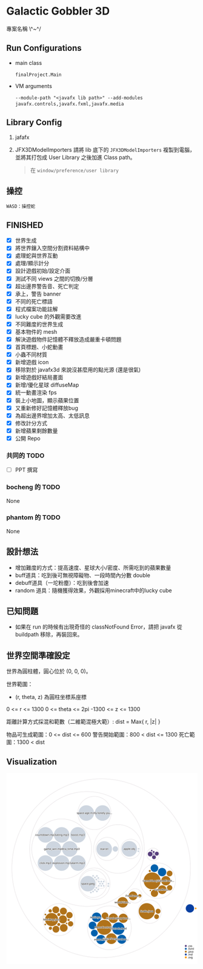 # Galactic Gobbler 3D

專案名稱 \\^~^/

## Run Configurations

- main class

    ```
    finalProject.Main
    ```

- VM arguments

    ```
    --module-path "<javafx lib path>" --add-modules javafx.controls,javafx.fxml,javafx.media
    ```

## Library Config

1. jafafx

2. JFX3DModelImporters
    請將 lib 底下的 `JFX3DModelImporters` 複製到電腦，並將其打包成 User Library 之後加進 Class path。
    > 在 `window/preference/user library`

## 操控

```
WASD：操控蛇
```

## FINISHED

- [x] 世界生成
- [x] 將世界鑲入空間分割資料結構中
- [x] 處理蛇與世界互動
- [x] 處理/顯示計分
- [x] 設計遊戲初始/設定介面
- [x] 測試不同 views 之間的切換/分層
- [x] 超出邊界警告音、死亡判定
- [x] 承上，警告 banner
- [x] 不同的死亡標語
- [x] 程式檔案功能註解
- [x] lucky cube 的外觀需要改進
- [x] 不同難度的世界生成
- [x] 基本物件的 mesh
- [x] 解決遊戲物件記憶體不釋放造成嚴重卡頓問題
- [x] 首頁標題、小蛇動畫
- [x] 小蟲不同材質
- [x] 新增遊戲 icon
- [x] 移除對於 javafx3d 來說沒甚麼用的點光源 (還是很氣)
- [x] 新增遊戲好結局畫面
- [x] 新增/優化星球 diffuseMap
- [x] 統一動畫渲染 fps
- [x] 裝上小地圖，顯示蘋果位置
- [x] 又重新修好記憶體釋放bug
- [x] 為超出邊界增加太高、太低訊息
- [x] 修改計分方式
- [x] 新增蘋果剩餘數量
- [x] 公開 Repo

### 共同的 TODO

- [ ] PPT 撰寫

### bocheng 的 TODO

None

### phantom 的 TODO

None

## 設計想法

- 增加難度的方式：提高速度、星球大小/密度、所需吃到的蘋果數量
- buff道具：吃到後可無視障礙物、一段時間內分數 double
- debuff道具（一坨粉塵）：吃到後會加速
- random 道具：隨機獲得效果，外觀採用minecraft中的lucky cube

## 已知問題

- 如果在 run 的時候有出現奇怪的 classNotFound Error，請把 javafx 從 buildpath 移除，再裝回來。

## 世界空間準確設定

世界為圓柱體，圓心位於 (0, 0, 0)。

世界範圍：

- (r, theta, z) 為圓柱坐標系座標

0 <= r <= 1300
0 <= theta <= 2pi
-1300 <= z <= 1300

距離計算方式採混和範數（二維範混極大範）:
dist = Max{ r, |z| }

物品可生成範圍：0 <= dist <= 600
警告開始範圍：800 < dist <= 1300
死亡範圍：1300 < dist

## Visualization

![Visualization of the codebase](./diagram.svg)

